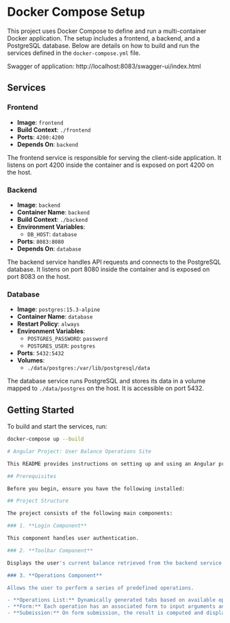 # Docker Compose Setup

This project uses Docker Compose to define and run a multi-container Docker application. The setup includes a frontend, a backend, and a PostgreSQL database. Below are details on how to build and run the services defined in the `docker-compose.yml` file.

Swagger of application: http://localhost:8083/swagger-ui/index.html

## Services

### Frontend

- **Image**: `frontend`
- **Build Context**: `./frontend`
- **Ports**: `4200:4200`
- **Depends On**: `backend`

The frontend service is responsible for serving the client-side application. It listens on port 4200 inside the container and is exposed on port 4200 on the host.

### Backend

- **Image**: `backend`
- **Container Name**: `backend`
- **Build Context**: `./backend`
- **Environment Variables**:
  - `DB_HOST`: `database`
- **Ports**: `8083:8080`
- **Depends On**: `database`

The backend service handles API requests and connects to the PostgreSQL database. It listens on port 8080 inside the container and is exposed on port 8083 on the host.

### Database

- **Image**: `postgres:15.3-alpine`
- **Container Name**: `database`
- **Restart Policy**: `always`
- **Environment Variables**:
  - `POSTGRES_PASSWORD`: `password`
  - `POSTGRES_USER`: `postgres`
- **Ports**: `5432:5432`
- **Volumes**:
  - `./data/postgres:/var/lib/postgresql/data`

The database service runs PostgreSQL and stores its data in a volume mapped to `./data/postgres` on the host. It is accessible on port 5432.

## Getting Started

To build and start the services, run:

```bash
docker-compose up --build

# Angular Project: User Balance Operations Site

This README provides instructions on setting up and using an Angular project that includes a user login form, a toolbar displaying user balance, and a set of operations for user interaction.

## Prerequisites

Before you begin, ensure you have the following installed:

## Project Structure

The project consists of the following main components:

### 1. **Login Component**

This component handles user authentication.

### 2. **Toolbar Component**

Displays the user's current balance retrieved from the backend service.

### 3. **Operations Component**

Allows the user to perform a series of predefined operations.

- **Operations List:** Dynamically generated tabs based on available operations.
- **Form:** Each operation has an associated form to input arguments and view the result.
- **Submission:** On form submission, the result is computed and displayed.

